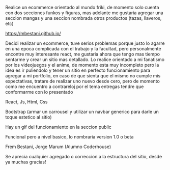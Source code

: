 <!-- Proyecto E-commerce para entrega final coderhouse -->
<!-- Descripcion -->
Realice un ecommerce orientado al mundo friki, de momento solo cuenta con dos secciones funkos y figuras, mas adelante me gustaria agregar una seccion mangas y una seccion nombrada otros productos (tazas, llaveros, etc)

<!-- Deploy -->
https://mbestani.github.io/

<!-- Aproximacion -->
Decidi realizar un ecommerce, tuve serios problemas porque justo lo agarre en una epoca complicada con el trabajo y la facultad, pero personalmente encontre muy interesante react, me gustaria ahora que tengo mas tiempo sentarme y crear un sitio mas detallado.
Lo realice orientado a mi fanatismo por los videojuegos y el anime, de momento esta muy incompleto pero la idea es ir puliendolo y tener un sitio en perfecto funcionamiento para agregar a mi portfolio, en caso de que sienta que el mismo no cumple mis expectativas, tratare de realizar uno nuevo desde cero, pero de momento como me encuentro a contrareloj por el tema entregas tendre que conformarme con lo presentado


<!-- Tecnologias Usadas -->
React, Js, Html, Css
<!-- Tecnologias a agregar -->
Bootstrap (armar un carrousel y utilizar un navbar generico para darle un toque estetico al sitio)

<!-- Gif -->
Hay un gif del funcionamiento en la seccion public

<!-- Estado -->
Funcional pero a nivel basico, lo nombraria version 1.0 o beta

<!-- Creditos -->
Frem Bestani, Jorge Marum (Alumno Coderhouse)

<!-- Palabras Finales -->
Se aprecia cualquier agregado o correccion a la estructura del sitio, desde ya muchas gracias!

